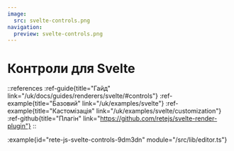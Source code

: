 ```yaml
---
image:
  src: svelte-controls.png
navigation:
  preview: svelte-controls.png
---
```


# Контроли для Svelte

::references
:ref-guide{title="Гайд" link="/uk/docs/guides/renderers/svelte/#controls"}
:ref-example{title="Базовий" link="/uk/examples/svelte"}
:ref-example{title="Кастомізація" link="/uk/examples/svelte/customization"}
:ref-github{title="Плагін" link="https://github.com/retejs/svelte-render-plugin"}
::

:example{id="rete-js-svelte-controls-9dm3dn" module="/src/lib/editor.ts"}
